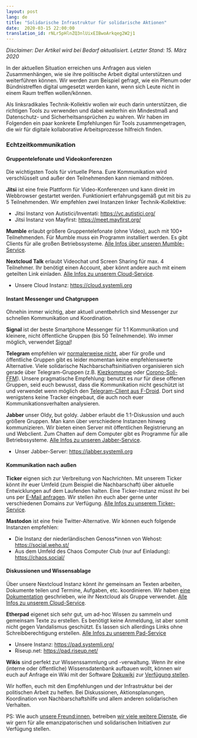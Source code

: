 ```yaml
---
layout: post
lang: de
title: "Solidarische Infrastruktur für solidarische Aktionen"
date:  2020-03-15 22:00:00
translation_id: rNLr5pHlnZQ3nlUixEIBwoArkqeg2W2j1
---
```


*Disclaimer: Der Artikel wird bei Bedarf aktualisiert. Letzter Stand: 15. März 2020*

In der aktuellen Situation erreichen uns Anfragen aus vielen Zusammenhängen, wie sie ihre politische Arbeit digital unterstützen und weiterführen können.  Wir werden zum Beispiel gefragt, wie ein Plenum oder Bündnistreffen digital umgesetzt werden kann, wenn sich Leute nicht in einem Raum treffen wollen/können.

Als linksradikales Technik-Kollektiv wollen wir euch darin unterstützen, die richtigen Tools zu verwenden und dabei weiterhin ein Mindestmaß and Datenschutz- und Sicherheitsansprüchen zu wahren. Wir haben im Folgenden ein paar konkrete Empfehlungen für Tools zusammengetragen, die wir für digitale kollaborative Arbeitsprozesse hilfreich finden.

### Echtzeitkommunikation

#### Gruppentelefonate und Videokonferenzen

Die wichtigsten Tools für virtuelle Plena. Eure Kommunikation wird verschlüsselt und außer den Teilnehmenden kann niemand mithören.


**Jitsi** ist eine freie Plattform für Video-Konferenzen und kann direkt im Webbrowser gestartet werden. Funktioniert erfahrungsgemäß gut mit bis zu 5 Teilnehmenden. Wir empfehlen zwei Instanzen linker Technik-Kollektive:
- Jitsi Instanz von Autistici/Inventati: https://vc.autistici.org/
- Jitsi Instanz von Mayfirst: https://meet.mayfirst.org/

**Mumble** erlaubt größere Gruppentelefonate (ohne Video), auch mit 100+ Teilnehmenden. Für Mumble muss ein Programm installiert werden. Es gibt Clients für alle großen Betriebssysteme. [Alle Infos über unseren Mumble-Service](https://www.systemli.org/service/mumble.html).

**Nextcloud Talk** erlaubt Videochat und Screen Sharing für max. 4 Teilnehmer. Ihr benötigt einen Account, aber könnt andere auch mit einem geteilten Link einladen. [Alle Infos zu unserem Cloud-Service](https://www.systemli.org/service/cloud.html).
- Unsere Cloud Instanz: https://cloud.systemli.org


#### Instant Messenger und Chatgruppen

Ohnehin immer wichtig, aber aktuell unentbehrlich sind Messenger zur schnellen Kommunikation und Koordination.

**Signal** ist der beste Smartphone Messenger für 1:1 Kommunikation und kleinere, nicht öffentliche Gruppen (bis 50 Teilnehmende). Wo immer möglich, verwendet [Signal](https://signal.org/)!

**Telegram** empfehlen wir [normalerweise nicht](https://www.kuketz-blog.de/telegram-sicherheit-gibt-es-nur-auf-anfrage-messenger-teil3/), aber für große und öffentliche Gruppen gibt es leider momentan keine empfehlenswerte Alternative. 
Viele solidarische Nachbarschaftsinitiativen organisieren sich gerade über Telegram-Gruppen (z.B. [Kiezkommune](https://kiezkommune.noblogs.org/) oder [Corono-Soli-FFM](https://www.corona-soli-ffm.org/)). Unsere pragmatische Empfehlung: benutzt es *nur* für diese offenen Gruppen, seid euch bewusst, dass die Kommunikation nicht geschützt ist und verwendet wenn möglich den [Telegram-Client aus F-Droid](https://f-droid.org/en/packages/org.telegram.messenger/). Dort sind wenigstens keine Tracker eingebaut, die auch noch euer Kommunikationsverhalten analysieren.

**Jabber** unser Oldy, but goldy. Jabber erlaubt die 1:1-Diskussion und auch größere Gruppen. Man kann über verschiedene Instanzen hinweg kommunizieren. Wir bieten einen Server mit öffentlichen Registrierung an und Webclient. Zum Chatten auf dem Computer gibt es Programme für alle Betriebssysteme. [Alle Infos zu unseren Jabber-Service](https://www.systemli.org/service/xmpp.html).
- Unser Jabber-Server: https://jabber.systemli.org

#### Kommunikation nach außen

**Ticker** eignen sich zur Verbreitung von Nachrichten. 
Mit unserem Ticker könnt ihr euer Umfeld (zum Beispiel die Nachbarschaft)
über aktuelle Entwicklungen auf dem Laufenden halten. Eine Ticker-Instanz müsst 
ihr bei uns per <a href="mailto:support@systemli.org">E-Mail anfragen</a>.
Wir stellen ihn euch aber gerne unter verschiedenen Domains zur Verfügung.
[Alle Infos zu unserem Ticker-Service](https://www.systemli.org/service/ticker.html).

**Mastodon** ist eine freie Twitter-Alternative. Wir können euch folgende Instanzen empfehlen:
- Die Instanz der niederländischen Genoss*innen von Wehost: https://social.weho.st/
- Aus dem Umfeld des Chaos Computer Club (nur auf Einladung): https://chaos.social/


#### Diskussionen und Wissensablage

Über unsere Nextcloud Instanz könnt ihr gemeinsam an Texten arbeiten,
Dokumente teilen und Termine, Aufgaben, etc. koordinieren. 
Wir haben [eine Dokumentation](https://wiki.systemli.org/howto/nextcloud/gruppen)
 geschrieben, wie ihr  Nextcloud als Gruppe verwendet. [Alle Infos zu unserem Cloud-Service](https://www.systemli.org/service/cloud.html).

**Etherpad** eigenet sich sehr gut, um ad-hoc Wissen zu sammeln und gemeinsam
Texte zu erstellen. Es benötigt keine Anmeldung, ist aber somit
nicht gegen Vandalismus geschützt. Es lassen sich allerdings Links
ohne Schreibberechtigung erstellen. [Alle Infos zu unserem Pad-Service](https://www.systemli.org/service/etherpad.html)
- Unsere Instanz: https://pad.systemli.org/
- Riseup.net: https://pad.riseup.net/

**Wikis** sind perfekt zur Wissenssammlung und -verwaltung.
Wenn ihr eine (interne oder öffentliche) Wissensdatenbank aufbauen wollt,
können wir euch auf Anfrage ein Wiki mit der Software [Dokuwiki](https://www.dokuwiki.org/dokuwiki)
zur [Verfügung stellen](https://www.systemli.org/service/hosting.html#wikis).


Wir hoffen, euch mit den Empfehlungen und der Infrastruktur bei der politischen Arbeit zu helfen. Bei Diskussionen, Aktionsplanungen, Koordination von Nachbarschaftshilfe und allem anderen solidarischen Verhalten.

PS: Wie auch [unsere Freund:innen](https://www.systemli.org/friends.html), betreiben [wir viele weitere Dienste](https://www.systemli.org/service/index.html), die wir gern für alle emanzipatorischen und solidarischen Initiativen zur Verfügung stellen.

